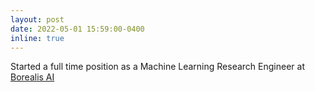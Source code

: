 ```yaml
---
layout: post
date: 2022-05-01 15:59:00-0400
inline: true
---
```


Started a full time position as a Machine Learning Research Engineer at [Borealis AI](https://borealisai.com/)
